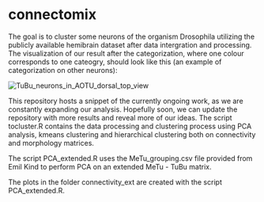 # connectomix

The goal is to cluster some neurons of the organism Drosophila utilizing the publicly available hemibrain dataset after data intergration and processing. The visualization of our result after the categorization, where one colour corresponds to one cateogry, should look like this (an example of categorization on other neurons):

![TuBu_neurons_in_AOTU_dorsal_top_view](https://user-images.githubusercontent.com/38488804/114377206-ae78b000-9b86-11eb-9e09-cb7e94c917ad.png)



This repository hosts a snippet of the currently ongoing work, as we are constantly expanding our analysis. Hopefully soon, we can update the repository with more results and reveal more of our ideas.
The script tocluster.R contains the data processing and clustering process using PCA analysis, kmeans clustering and hierarchical clustering both on connectivity and morphology matrices.

The script PCA_extended.R uses the MeTu_grouping.csv file provided from Emil Kind to perform PCA on an extended MeTu - TuBu matrix. 

The plots in the folder connectivity_ext are created with the script PCA_extended.R.
